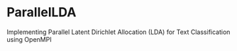 # ParallelLDA

Implementing Parallel Latent Dirichlet Allocation (LDA) for Text Classification using OpenMPI
